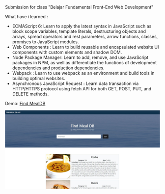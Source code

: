 Submission for class "Belajar Fundamental Front-End Web Development"  

What have i learned :
- ECMAScript 6: Learn to apply the latest syntax in JavaScript such as block scope variables, template literals, destructuring objects and arrays, spread operators and rest parameters, arrow functions, classes, promises to JavaScript modules.
- Web Components : Learn to build reusable and encapsulated website UI components with custom elements and shadow DOM.
- Node Package Manager: Learn to add, remove, and use JavaScript packages in NPM, as well as differentiate the functions of development dependencies and production dependencies.
- Webpack : Learn to use webpack as an environment and build tools in building optimal websites.
- Asynchronous JavaScript Request : Learn data transaction via HTTP/HTTPS protocol using fetch API for both GET, POST, PUT, and DELETE methods.

Demo: [Find MealDB](https://find-mealdb-102.netlify.app)

![Project Image](../../assets/images/projects/find-mealDB.jpg)
